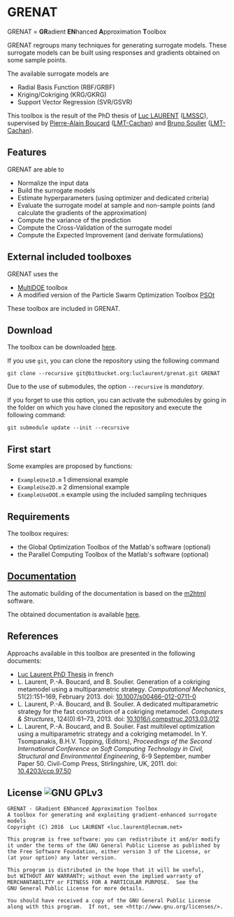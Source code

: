 GRENAT 
=======
GRENAT  = **GR**adient **EN**hanced **A**pproximation **T**oolbox


GRENAT regroups many techniques for generating surrogate models. These surrogate models can be built using responses and gradients obtained on some sample points.

The available surrogate models are

* Radial Basis Function (RBF/GRBF)
* Kriging/Cokriging (KRG/GKRG)
* Support Vector Regression (SVR/GSVR)

This toolbox is the result of the PhD thesis of [Luc LAURENT](http://www.lmssc.cnam.fr/fr/equipe/luc-laurent) ([LMSSC](http://www.lmssc.cnam.fr)), supervised by [Pierre-Alain Boucard](http://w3.lmt.ens-cachan.fr/site/php_perso/perso_page_lmt.php?nom=BOUCARD) ([LMT-Cachan](http://www.lmt.ens-cachan.fr/)) and [Bruno Soulier](http://w3.lmt.ens-cachan.fr/site/php_perso/perso_page_lmt.php?nom=SOULIER) ([LMT-Cachan](http://www.lmt.ens-cachan.fr/)). 

Features
------
GRENAT are able to 

* Normalize the input data
* Build the surrogate models
* Estimate hyperparameters (using optimizer and dedicated criteria)
* Evaluate the surrogate model at sample and non-sample points (and calculate the gradients of the approximation)
* Compute the variance of the prediction
* Compute the Cross-Validation of the surrogate model
* Compute the Expected Improvement (and derivate formulations)

External included toolboxes
------

GRENAT uses the
 
* [MultiDOE](https://bitbucket.org/luclaurent/multidoe) toolbox
* A modified version of the Particle Swarm Optimization Toolbox [PSOt](http://www.mathworks.com/matlabcentral/fileexchange/7506-particle-swarm-optimization-toolbox)

These toolbox are included in GRENAT.

Download
------

The toolbox can be downloaded [here](https://bitbucket.org/luclaurent/grenat/downloads).

If you use `git`, you can clone the repository using the following command

    git clone --recursive git@bitbucket.org:luclaurent/grenat.git GRENAT

Due to the use of submodules, the option  `--recursive` is *mandatory*.

If you forget to use this option, you can activate the submodules by going in the folder on which you have cloned the repository and execute the following command:

    git submodule update --init --recursive
 

First start
------

Some examples are proposed by functions:

* `ExampleUse1D.m` 1 dimensional example
* `ExampleUse2D.m` 2 dimensional example
* `ExampleUseDOE.m` example using the included sampling techniques


Requirements
------
The toolbox requires:


* the Global Optimization Toolbox of the Matlab's software (optional)
* the Parallel Computing Toolbox of the Matlab's software (optional)

[Documentation](https://goo.gl/FlnVAK)
------
The automatic building of the documentation is based on the [m2html](http://www.artefact.tk/software/matlab/m2html/) software.

The obtained documentation is available [here](https://goo.gl/FlnVAK).

References
----
Approachs available in this toolbox are presented in the following documents:

* [Luc Laurent PhD Thesis](https://tel.archives-ouvertes.fr/tel-00972299) in french
* L. Laurent, P.-A. Boucard, and B. Soulier. Generation of a cokriging metamodel using a multiparametric strategy. *Computational Mechanics*, 51(2):151–169, February 2013. doi: [10.1007/s00466-012-0711-0](https://dx.doi.org/10.1007/s00466-012-0711-0)
* L. Laurent, P.-A. Boucard, and B. Soulier. A dedicated multiparametric strategy for the fast construction of a cokriging metamodel. *Computers & Structures*, 124(0):61–73, 2013. doi: [10.1016/j.compstruc.2013.03.012](https://dx.doi.org/10.1016/j.compstruc.2013.03.012)
* L. Laurent, P.-A. Boucard, and B. Soulier. Fast multilevel optimization using a multiparametric strategy and a cokriging metamodel. In Y. Tsompanakis, B.H.V. Topping, (Editors), *Proceedings of the Second International Conference on Soft Computing Technology in Civil, Structural and Environmental Engineering*, 6-9 September, number Paper 50. Civil-Comp Press, Stirlingshire, UK, 2011. doi: [10.4203/ccp.97.50](https://dx.doi.org/10.4203/ccp.97.50)

License ![GNU GPLv3](http://www.gnu.org/graphics/gplv3-88x31.png)
----

    GRENAT - GRadient ENhanced Approximation Toolbox 
    A toolbox for generating and exploiting gradient-enhanced surrogate models
    Copyright (C) 2016  Luc LAURENT <luc.laurent@lecnam.net>

    This program is free software: you can redistribute it and/or modify
    it under the terms of the GNU General Public License as published by
    the Free Software Foundation, either version 3 of the License, or
    (at your option) any later version.

    This program is distributed in the hope that it will be useful,
    but WITHOUT ANY WARRANTY; without even the implied warranty of
    MERCHANTABILITY or FITNESS FOR A PARTICULAR PURPOSE.  See the
    GNU General Public License for more details.

    You should have received a copy of the GNU General Public License
    along with this program.  If not, see <http://www.gnu.org/licenses/>.